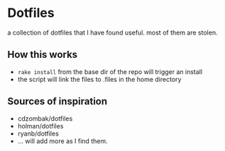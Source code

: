 Dotfiles
=======
a collection of dotfiles that I have found useful. most of them are stolen.

## How this works
* `rake install` from the base dir of the repo will trigger an install
* the script will link the files to .files in the home directory

## Sources of inspiration
* cdzombak/dotfiles
* holman/dotfiles
* ryanb/dotfiles
* ... will add more as I find them.
